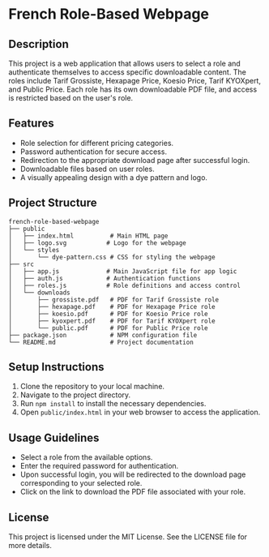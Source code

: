# French Role-Based Webpage

## Description
This project is a web application that allows users to select a role and authenticate themselves to access specific downloadable content. The roles include Tarif Grossiste, Hexapage Price, Koesio Price, Tarif KYOXpert, and Public Price. Each role has its own downloadable PDF file, and access is restricted based on the user's role.

## Features
- Role selection for different pricing categories.
- Password authentication for secure access.
- Redirection to the appropriate download page after successful login.
- Downloadable files based on user roles.
- A visually appealing design with a dye pattern and logo.

## Project Structure
```
french-role-based-webpage
├── public
│   ├── index.html          # Main HTML page
│   ├── logo.svg           # Logo for the webpage
│   └── styles
│       └── dye-pattern.css # CSS for styling the webpage
├── src
│   ├── app.js             # Main JavaScript file for app logic
│   ├── auth.js            # Authentication functions
│   ├── roles.js           # Role definitions and access control
│   └── downloads
│       ├── grossiste.pdf   # PDF for Tarif Grossiste role
│       ├── hexapage.pdf    # PDF for Hexapage Price role
│       ├── koesio.pdf      # PDF for Koesio Price role
│       ├── kyoxpert.pdf    # PDF for Tarif KYOXpert role
│       └── public.pdf      # PDF for Public Price role
├── package.json            # NPM configuration file
└── README.md               # Project documentation
```

## Setup Instructions
1. Clone the repository to your local machine.
2. Navigate to the project directory.
3. Run `npm install` to install the necessary dependencies.
4. Open `public/index.html` in your web browser to access the application.

## Usage Guidelines
- Select a role from the available options.
- Enter the required password for authentication.
- Upon successful login, you will be redirected to the download page corresponding to your selected role.
- Click on the link to download the PDF file associated with your role.

## License
This project is licensed under the MIT License. See the LICENSE file for more details.